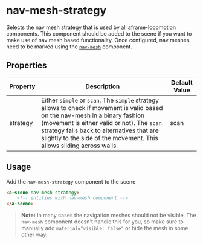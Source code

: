 # nav-mesh-strategy
Selects the nav mesh strategy that is used by all aframe-locomotion components. This component should be added to the scene if you want to make use of nav mesh based functionality. Once configured, nav meshes need to be marked using the [`nav-mesh`](./nav-mesh.component.md) component.

## Properties
| Property | Description | Default Value |
|----------|-------------|---------------|
| strategy | Either `simple` or `scan`. The `simple` strategy allows to check if movement is valid based on the nav-mesh in a binary fashion (movement is either valid or not). The `scan` strategy falls back to alternatives that are slightly to the side of the movement. This allows sliding across walls. | scan |

## Usage
Add the `nav-mesh-strategy` component to the scene
```HTML
<a-scene nav-mesh-strategy>
    <!-- entities with nav-mesh component -->
</a-scene>
```

> **Note:** In many cases the navigation meshes should not be visible. The `nav-mesh` component doesn't handle this for you, so make sure to manually add `material="visible: false"` or hide the mesh in some other way.